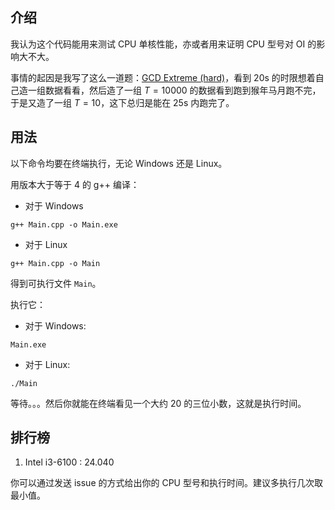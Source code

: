 ## 介绍

我认为这个代码能用来测试 CPU 单核性能，亦或者用来证明 CPU 型号对 OI 的影响大不大。

事情的起因是我写了这么一道题：[GCD Extreme (hard)](https://www.luogu.com.cn/problem/SP19985)，看到 20s 的时限想着自己造一组数据看看，然后造了一组 $T = 10000$ 的数据看到跑到猴年马月跑不完，于是又造了一组 $T = 10$，这下总归是能在 25s 内跑完了。

## 用法

以下命令均要在终端执行，无论 Windows 还是 Linux。

用版本大于等于 4 的 g++ 编译：

- 对于 Windows

```
g++ Main.cpp -o Main.exe
```

- 对于 Linux

```
g++ Main.cpp -o Main
```

得到可执行文件 `Main`。

执行它：

- 对于 Windows:

```
Main.exe
```

- 对于 Linux:

```
./Main
```

等待。。。然后你就能在终端看见一个大约 $20$ 的三位小数，这就是执行时间。

## 排行榜

1. Intel i3-6100 : 24.040

你可以通过发送 issue 的方式给出你的 CPU 型号和执行时间。建议多执行几次取最小值。